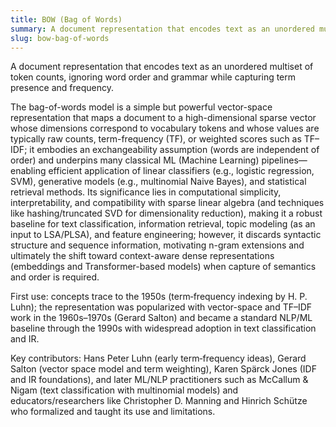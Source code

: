 ```yaml
---
title: BOW (Bag of Words)
summary: A document representation that encodes text as an unordered multiset of token counts, ignoring word order and grammar while capturing term presence and frequency.
slug: bow-bag-of-words
---
```


A document representation that encodes text as an unordered multiset of token counts, ignoring word order and grammar while capturing term presence and frequency.

The bag-of-words model is a simple but powerful vector-space representation that maps a document to a high-dimensional sparse vector whose dimensions correspond to vocabulary tokens and whose values are typically raw counts, term-frequency (TF), or weighted scores such as TF–IDF; it embodies an exchangeability assumption (words are independent of order) and underpins many classical ML (Machine Learning) pipelines—enabling efficient application of linear classifiers (e.g., logistic regression, SVM), generative models (e.g., multinomial Naive Bayes), and statistical retrieval methods. Its significance lies in computational simplicity, interpretability, and compatibility with sparse linear algebra (and techniques like hashing/truncated SVD for dimensionality reduction), making it a robust baseline for text classification, information retrieval, topic modeling (as an input to LSA/PLSA), and feature engineering; however, it discards syntactic structure and sequence information, motivating n-gram extensions and ultimately the shift toward context-aware dense representations (embeddings and Transformer-based models) when capture of semantics and order is required.

First use: concepts trace to the 1950s (term‑frequency indexing by H. P. Luhn); the representation was popularized with vector-space and TF–IDF work in the 1960s–1970s (Gerard Salton) and became a standard NLP/ML baseline through the 1990s with widespread adoption in text classification and IR.

Key contributors: Hans Peter Luhn (early term‑frequency ideas), Gerard Salton (vector space model and term weighting), Karen Spärck Jones (IDF and IR foundations), and later ML/NLP practitioners such as McCallum & Nigam (text classification with multinomial models) and educators/researchers like Christopher D. Manning and Hinrich Schütze who formalized and taught its use and limitations.
